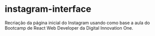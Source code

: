 # instagram-interface

Recriação da página inicial do Instagram usando como base a aula do Bootcamp de React Web Developer da Digital Innovation One.
